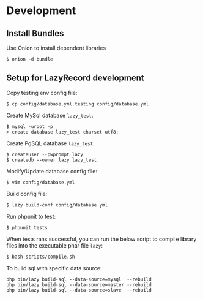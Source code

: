 # Development

## Install Bundles

Use Onion to install dependent libraries

    $ onion -d bundle

## Setup for LazyRecord development 

Copy testing env config file:

    $ cp config/database.yml.testing config/database.yml

Create MySql database `lazy_test`:

    $ mysql -uroot -p
    > create database lazy_test charset utf8;

Create PgSQL database `lazy_test`:

    $ createuser --pwprompt lazy
    $ createdb --owner lazy lazy_test

Modify/Update database config file:

    $ vim config/database.yml

Build config file:

    $ lazy build-conf config/database.yml


Run phpunit to test:

    $ phpunit tests

When tests rans successful, you can run the below script to compile library
files into the executable phar file `lazy`:

    $ bash scripts/compile.sh

To build sql with specific data source:

    php bin/lazy build-sql --data-source=mysql  --rebuild
    php bin/lazy build-sql --data-source=master --rebuild
    php bin/lazy build-sql --data-source=slave  --rebuild

